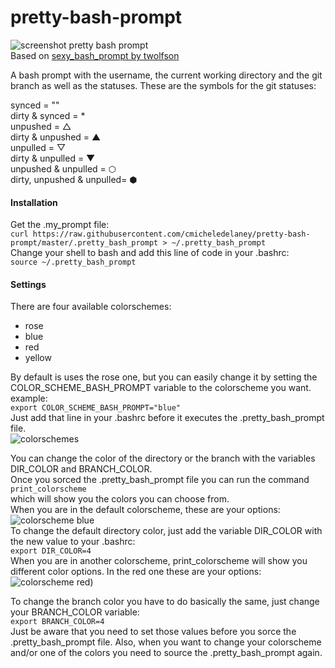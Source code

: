 # pretty-bash-prompt
![screenshot pretty bash prompt](https://github.com/cmicheledelaney/pretty-bash-prompt/blob/master/screenshot_pretty_bash_prompt.png)  
Based on [sexy_bash_prompt by twolfson](https://github.com/twolfson/sexy-bash-prompt)  
  
  
A bash prompt with the username, the current working directory and the git branch as well as the statuses.
These are the symbols for the git statuses:  
  
synced = ""  
dirty & synced = *  
unpushed = △  
dirty & unpushed = ▲  
unpulled = ▽  
dirty & unpulled = ▼  
unpushed & unpulled = ⬡  
dirty, unpushed & unpulled= ⬢  

#### Installation
Get the .my_prompt file:  
`curl https://raw.githubusercontent.com/cmicheledelaney/pretty-bash-prompt/master/.pretty_bash_prompt > ~/.pretty_bash_prompt`    
Change your shell to bash and add this line of code in your .bashrc:  
`source ~/.pretty_bash_prompt`  

#### Settings
There are four available colorschemes:  
- rose  
- blue  
- red  
- yellow

By default is uses the rose one, but you can easily change it by setting the COLOR_SCHEME_BASH_PROMPT variable to the colorscheme you want.  
example:  
`export COLOR_SCHEME_BASH_PROMPT="blue"`  
Just add that line in your .bashrc before it executes the .pretty_bash_prompt file.  
![colorschemes](https://github.com/cmicheledelaney/pretty-bash-prompt/blob/master/screenshot_colorschemes.png)  
  
You can change the color of the directory or the branch with the variables DIR_COLOR and BRANCH_COLOR.  
Once you sorced the .pretty_bash_prompt file you can run the command  
`print_colorscheme`  
which will show you the colors you can choose from.  
When you are in the default colorscheme, these are your options:  
![colorscheme blue](https://github.com/cmicheledelaney/pretty-bash-prompt/blob/master/screenshot_colorscheme_blue.png)  
To change the default directory color, just add the variable DIR_COLOR with the new value to your .bashrc:  
`export DIR_COLOR=4`  
When you are in another colorscheme, print_colorscheme will show you different color options. In the red one these are your options:  
![colorscheme red](https://github.com/cmicheledelaney/pretty-bash-prompt/blob/master/screenshot_colorscheme_red.png))  
  
To change the branch color you have to do basically the same, just change your BRANCH_COLOR variable:  
`export BRANCH_COLOR=4`  
Just be aware that you need to set those values before you sorce the .pretty_bash_prompt file. Also, when you want to change your colorscheme and/or one of the colors you need to source the .pretty_bash_prompt again.  


